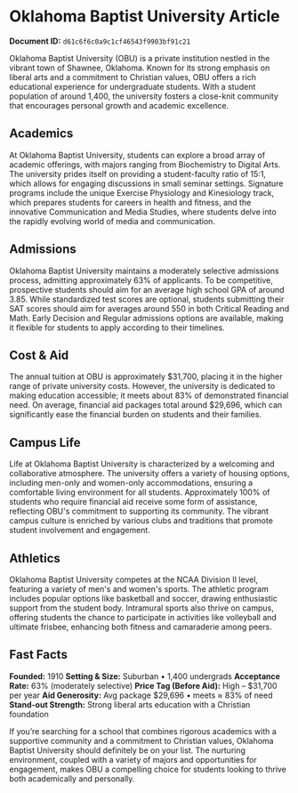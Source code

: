 # Oklahoma Baptist University Article

**Document ID:** `d61c6f6c0a9c1cf46543f9903bf91c21`

Oklahoma Baptist University (OBU) is a private institution nestled in the vibrant town of Shawnee, Oklahoma. Known for its strong emphasis on liberal arts and a commitment to Christian values, OBU offers a rich educational experience for undergraduate students. With a student population of around 1,400, the university fosters a close-knit community that encourages personal growth and academic excellence.

## Academics
At Oklahoma Baptist University, students can explore a broad array of academic offerings, with majors ranging from Biochemistry to Digital Arts. The university prides itself on providing a student-faculty ratio of 15:1, which allows for engaging discussions in small seminar settings. Signature programs include the unique Exercise Physiology and Kinesiology track, which prepares students for careers in health and fitness, and the innovative Communication and Media Studies, where students delve into the rapidly evolving world of media and communication.

## Admissions
Oklahoma Baptist University maintains a moderately selective admissions process, admitting approximately 63% of applicants. To be competitive, prospective students should aim for an average high school GPA of around 3.85. While standardized test scores are optional, students submitting their SAT scores should aim for averages around 550 in both Critical Reading and Math. Early Decision and Regular admissions options are available, making it flexible for students to apply according to their timelines.

## Cost & Aid
The annual tuition at OBU is approximately $31,700, placing it in the higher range of private university costs. However, the university is dedicated to making education accessible; it meets about 83% of demonstrated financial need. On average, financial aid packages total around $29,696, which can significantly ease the financial burden on students and their families.

## Campus Life
Life at Oklahoma Baptist University is characterized by a welcoming and collaborative atmosphere. The university offers a variety of housing options, including men-only and women-only accommodations, ensuring a comfortable living environment for all students. Approximately 100% of students who require financial aid receive some form of assistance, reflecting OBU's commitment to supporting its community. The vibrant campus culture is enriched by various clubs and traditions that promote student involvement and engagement.

## Athletics
Oklahoma Baptist University competes at the NCAA Division II level, featuring a variety of men's and women's sports. The athletic program includes popular options like basketball and soccer, drawing enthusiastic support from the student body. Intramural sports also thrive on campus, offering students the chance to participate in activities like volleyball and ultimate frisbee, enhancing both fitness and camaraderie among peers.

## Fast Facts
**Founded:** 1910
**Setting & Size:** Suburban • 1,400 undergrads
**Acceptance Rate:** 63% (moderately selective)
**Price Tag (Before Aid):** High – $31,700 per year
**Aid Generosity:** Avg package $29,696 • meets ≈ 83% of need
**Stand-out Strength:** Strong liberal arts education with a Christian foundation

If you’re searching for a school that combines rigorous academics with a supportive community and a commitment to Christian values, Oklahoma Baptist University should definitely be on your list. The nurturing environment, coupled with a variety of majors and opportunities for engagement, makes OBU a compelling choice for students looking to thrive both academically and personally.
